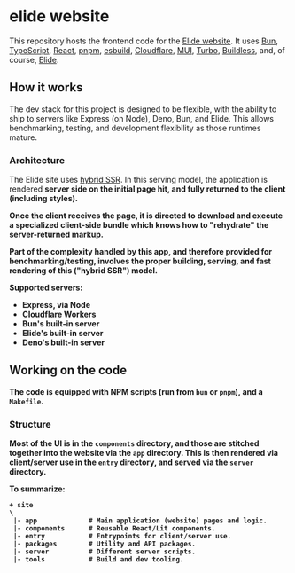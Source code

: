 
# elide website

This repository hosts the frontend code for the [Elide website][0]. It uses [Bun][1], [TypeScript][2], [React][3], [pnpm][4], [esbuild][5], [Cloudflare][6], [MUI][7], [Turbo][8], [Buildless][9], and, of course, [Elide][10].

## How it works

The dev stack for this project is designed to be flexible, with the ability to ship to servers like Express (on Node), Deno, Bun, and Elide. This allows benchmarking, testing, and development flexibility as those runtimes mature.

### Architecture

The Elide site uses [hybrid SSR][11]. In this serving model, the application is rendered <b>server side<b> on the initial page hit, and fully returned to the client (including styles).

Once the client receives the page, it is directed to download and execute a specialized client-side bundle which knows how to "rehydrate" the server-returned markup.

Part of the complexity handled by this app, and therefore provided for benchmarking/testing, involves the proper building, serving, and fast rendering of this ("hybrid SSR") model.

**Supported servers:**
- Express, via Node
- Cloudflare Workers
- Bun's built-in server
- Elide's built-in server
- Deno's built-in server

## Working on the code

The code is equipped with NPM scripts (run from `bun` or `pnpm`), and a `Makefile`.

### Structure

Most of the UI is in the `components` directory, and those are stitched together into the website via the `app` directory. This is then rendered via client/server use in the `entry` directory, and served via the `server` directory.

To summarize:
```
+ site
\
 |- app             # Main application (website) pages and logic.
 |- components      # Reusable React/Lit components.
 |- entry           # Entrypoints for client/server use.
 |- packages        # Utility and API packages.
 |- server          # Different server scripts.
 |- tools           # Build and dev tooling.
```

[0]: https://elide.dev
[1]: https://bun.sh
[2]: https://www.typescriptlang.org/
[3]: https://react.dev
[4]: https://pnpm.io/
[5]: https://esbuild.github.io/
[6]: https://workers.cloudflare.com
[7]: https://mui.com
[8]: https://turbo.build
[9]: https://less.build
[10]: https://github.com/elide-dev
[11]: https://web.dev/rendering-on-the-web/#streaming-server-side-rendering-and-progressive-rehydration
